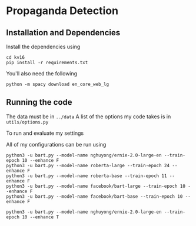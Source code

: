 # Propaganda Detection

## Installation and Dependencies
Install the dependencies using
```
cd kv16
pip install -r requirements.txt
```

You'll also need the following
```
python -m spacy download en_core_web_lg
```
## Running the code

The data must be in `../data`
A list of the options my code takes is in `utils/options.py`

To run and evaluate my settings 

All of my configurations can be run using
```
python3 -u bart.py --model-name nghuyong/ernie-2.0-large-en --train-epoch 10 --enhance F
python3 -u bart.py --model-name roberta-large --train-epoch 24 --enhance F
python3 -u bart.py --model-name roberta-base --train-epoch 11 --enhance F
python3 -u bart.py --model-name facebook/bart-large --train-epoch 10 --enhance F
python3 -u bart.py --model-name facebook/bart-base --train-epoch 10 --enhance F

python3 -u bart.py --model-name nghuyong/ernie-2.0-large-en --train-epoch 10 --enhance T
```

